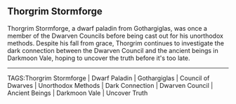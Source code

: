 ## Thorgrim Stormforge

Thorgrim Stormforge, a dwarf paladin from Gothargiglas, was once a member of the Dwarven Councils before being cast out for his unorthodox methods. Despite his fall from grace, Thorgrim continues to investigate the dark connection between the Dwarven Council and the ancient beings in Darkmoon Vale, hoping to uncover the truth before it's too late.


---

TAGS:Thorgrim Stormforge | Dwarf Paladin | Gothargiglas | Council of Dwarves | Unorthodox Methods | Dark Connection | Dwarven Council | Ancient Beings | Darkmoon Vale | Uncover Truth
